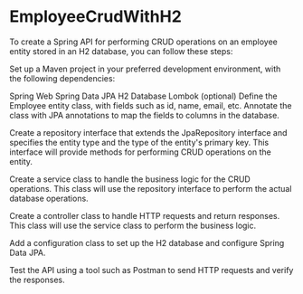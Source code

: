 # EmployeeCrudWithH2

To create a Spring API for performing CRUD operations on an employee entity stored in an H2 database, you can follow these steps:

Set up a Maven project in your preferred development environment, with the following dependencies:

Spring Web
Spring Data JPA
H2 Database
Lombok (optional)
Define the Employee entity class, with fields such as id, name, email, etc. Annotate the class with JPA annotations to map the fields to columns in the database.

Create a repository interface that extends the JpaRepository interface and specifies the entity type and the type of the entity's primary key. This interface will provide methods for performing CRUD operations on the entity.

Create a service class to handle the business logic for the CRUD operations. This class will use the repository interface to perform the actual database operations.

Create a controller class to handle HTTP requests and return responses. This class will use the service class to perform the business logic.

Add a configuration class to set up the H2 database and configure Spring Data JPA.

Test the API using a tool such as Postman to send HTTP requests and verify the responses.
